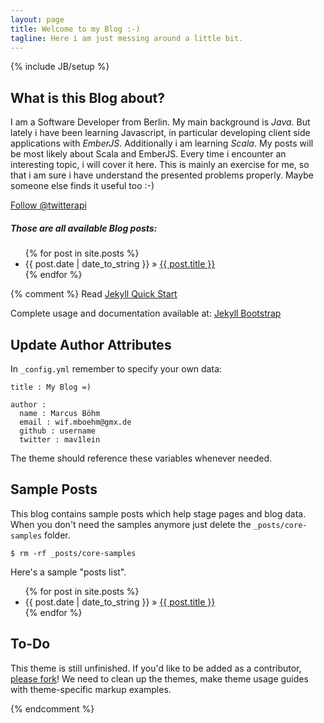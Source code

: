 ```yaml
---
layout: page
title: Welcome to my Blog :-)
tagline: Here i am just messing around a little bit.
---
```

{% include JB/setup %}

## What is this Blog about?
I am a Software Developer from Berlin. My main background is *Java*. But lately i have been learning Javascript, in particular developing client side applications with *EmberJS*. Additionally i am learning *Scala*. My posts will be most likely about Scala and EmberJS. Every time i encounter an interesting topic, i will cover it here. This is mainly an exercise for me, so that i am sure i have understand the presented problems properly. Maybe someone else finds it useful too :-)

<a href="https://twitter.com/mav1lein" class="twitter-follow-button" data-show-count="false" data-lang="en">Follow @twitterapi</a>
<script>!function(d,s,id){var js,fjs=d.getElementsByTagName(s)[0];if(!d.getElementById(id)){js=d.createElement(s);js.id=id;js.src="//platform.twitter.com/widgets.js";fjs.parentNode.insertBefore(js,fjs);}}(document,"script","twitter-wjs");</script>

##### Those are all available Blog posts:
<ul class="posts">
  {% for post in site.posts %}
    <li><span>{{ post.date | date_to_string }}</span> &raquo; <a href="{{ BASE_PATH }}{{ post.url }}">{{ post.title }}</a></li>
  {% endfor %}
</ul>

{% comment %}
Read [Jekyll Quick Start](http://jekyllbootstrap.com/usage/jekyll-quick-start.html)

Complete usage and documentation available at: [Jekyll Bootstrap](http://jekyllbootstrap.com)

## Update Author Attributes

In `_config.yml` remember to specify your own data:
    
    title : My Blog =)
    
    author :
      name : Marcus Böhm
      email : wif.mboehm@gmx.de
      github : username
      twitter : mav1lein

The theme should reference these variables whenever needed.
    
## Sample Posts

This blog contains sample posts which help stage pages and blog data.
When you don't need the samples anymore just delete the `_posts/core-samples` folder.

    $ rm -rf _posts/core-samples

Here's a sample "posts list".

<ul class="posts">
  {% for post in site.posts %}
    <li><span>{{ post.date | date_to_string }}</span> &raquo; <a href="{{ BASE_PATH }}{{ post.url }}">{{ post.title }}</a></li>
  {% endfor %}
</ul>

## To-Do

This theme is still unfinished. If you'd like to be added as a contributor, [please fork](http://github.com/plusjade/jekyll-bootstrap)!
We need to clean up the themes, make theme usage guides with theme-specific markup examples.

{% endcomment %}

